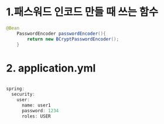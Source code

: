 # 1.패스워드 인코드 만들 때 쓰는 함수

```java
@Bean
    PasswordEncoder passwordEncoder(){
        return new BCryptPasswordEncoder();
    }

```
# 2. application.yml 

```java

spring:
  security:
    user:
      name: user1
      password: 1234
      roles: USER
```
